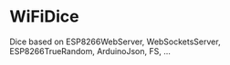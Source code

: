# WiFiDice
Dice based on ESP8266WebServer, WebSocketsServer, ESP8266TrueRandom, ArduinoJson, FS, ...
